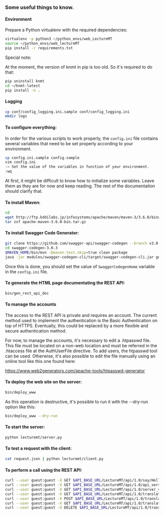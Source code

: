 ### Some useful things to know.

#### Environment

Prepare a Python virtualenv with the required dependencies:

```bash
virtualenv -p python3 ~/python_envs/web_LectureMT
source ~/python_envs/web_lectureMT
pip install -r requirements.txt  
```

Special note: 

At the moment, the version of knmt in pip is too old.
So it's required to do that:

```bash
pip uninstall knmt
cd ~/knmt-latest
pip install -e .
```


#### Logging

```bash
cp conf/config_logging.ini.sample conf/config_logging.ini
mkdir logs
```


#### To configure everything:

In order for the various scripts to work properly, the ```config.ini``` file contains several variables that need to be set properly according to your environment.

```bash
cp config.ini.sample config.sample
vim config.ini
-> Set the value of the variables іn function of your environment.
:wq
```

At first, it might be difficult to know how to initialize some variables.  Leave them as they are for now and keep reading.  The rest of the documentation should clarify that.


#### To install Maven:

```bash
cd 
wget http://ftp.kddilabs.jp/infosystems/apache/maven/maven-3/3.6.0/binaries/apache-maven-3.6.0-bin.tar.gz
tar zxf apache-maven-3.6.0-bin.tar.gz
```


#### To install Swagger Code Generator:

```bash
git clone https://github.com/swagger-api/swagger-codegen --branch v3.0.3 swagger-codegen-3.0.3
cd swagger-codegen-3.0.3
$MAVEN_HOME/bin/mvn -Dmaven.test.skip=true clean package
java -jar modules/swagger-codegen-cli/target/swagger-codegen-cli.jar generate -i doc/api.waml -l html2 -o /tmp/rest_api
```

Once this is done, you should set the value of ```SwaggerCodegenHome``` variable in the ```config.ini``` file.


#### To generate the HTML page documentating the REST API:

```bash
bin/gen_rest_api_doc
```


#### To manage the accounts

The access to the REST API is private and requires an account.
The current method used to implement the authentication is the Basic Authentication on top of HTTPS.
Eventually, this could be replaced by a more flexible and secure authentication method.

For now, to manage the accounts, it's necessary to edit a .htpasswd file.
This file must be located on a non-web location and must be referred in the .htaccess file at the AuthUserFile directive.
To add users, the htpasswd tool can be used.  Otherwise, it's also possible to edit the file manually using an online tool like
this one found here:

https://www.web2generators.com/apache-tools/htpasswd-generator


#### To deploy the web site on the server:

```bash
bin/deploy_www
```

As this operation is destructive, it's possible to run it with the --dry-run option like this:

```bash
bin/deploy_www --dry-run
```


#### To start the server:

```bash
python lecturemt/server.py
```


#### To test a request with the client:

```bash
cat request.json | python lecturemt/client.py
```


#### To perform a call using the REST API:

```bash
curl --user guest:guest -X GET $API_BASE_URL/LectureMT/api/1.0/say/Hello
curl --user guest:guest -X GET $API_BASE_URL/LectureMT/api/1.0/api_version
curl --user guest:guest -X GET $API_BASE_URL/LectureMT/api/1.0/server_version
curl --user guest:guest -X GET $API_BASE_URL/LectureMT/api/1.0/translations
curl --user guest:guest -X POST $API_BASE_URL/LectureMT/api/1.0/translation
curl --user guest:guest -X GET $API_BASE_URL/LectureMT/api/1.0/translation/{trans_id}
curl --user guest:guest -X DELETE $API_BASE_URL/LectureMT/api/1.0/translation/{trans_id}
```



